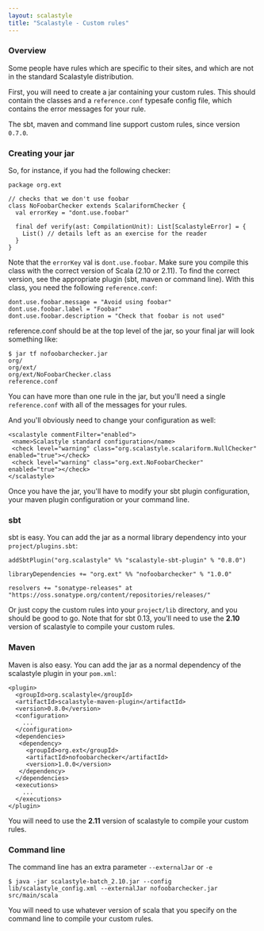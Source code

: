 ```yaml
---
layout: scalastyle
title: "Scalastyle - Custom rules"
---
```


### Overview

Some people have rules which are specific to their sites, and which are not in the standard Scalastyle distribution.

First, you will need to create a jar containing your custom rules. This should contain the classes and a `reference.conf` typesafe config file, which contains the error messages for your rule.

The sbt, maven and command line support custom rules, since version `0.7.0`.

### Creating your jar

So, for instance, if you had the following checker:

    package org.ext
    
    // checks that we don't use foobar
    class NoFoobarChecker extends ScalariformChecker {
      val errorKey = "dont.use.foobar"
    
      final def verify(ast: CompilationUnit): List[ScalastyleError] = {
        List() // details left as an exercise for the reader
      }
    }

Note that the `errorKey` val is `dont.use.foobar`. Make sure you compile this class with the correct version of Scala (2.10 or 2.11). To find the correct version, see the appropriate plugin (sbt, maven or command line). With this class, you need the following `reference.conf`:

    dont.use.foobar.message = "Avoid using foobar"
    dont.use.foobar.label = "Foobar"
    dont.use.foobar.description = "Check that foobar is not used"

reference.conf should be at the top level of the jar, so your final jar will look something like:

    $ jar tf nofoobarchecker.jar
    org/
    org/ext/
    org/ext/NoFoobarChecker.class
    reference.conf

You can have more than one rule in the jar, but you'll need a single `reference.conf` with all of the messages for your rules.

And you'll obviously need to change your configuration as well:

    <scalastyle commentFilter="enabled">
     <name>Scalastyle standard configuration</name>
     <check level="warning" class="org.scalastyle.scalariform.NullChecker" enabled="true"></check>
     <check level="warning" class="org.ext.NoFoobarChecker" enabled="true"></check>
    </scalastyle>

Once you have the jar, you'll have to modify your sbt plugin configuration, your maven plugin configuration or your command line.

### sbt

sbt is easy. You can add the jar as a normal library dependency into your `project/plugins.sbt`:

    addSbtPlugin("org.scalastyle" %% "scalastyle-sbt-plugin" % "0.8.0")
    
    libraryDependencies += "org.ext" %% "nofoobarchecker" % "1.0.0"
    
    resolvers += "sonatype-releases" at "https://oss.sonatype.org/content/repositories/releases/"

Or just copy the custom rules into your `project/lib` directory, and you should be good to go. Note that for sbt 0.13, you'll need to use the **2.10** version of scalastyle to compile your custom rules.

### Maven

Maven is also easy. You can add the jar as a normal dependency of the scalastyle plugin in your `pom.xml`:

    <plugin>
      <groupId>org.scalastyle</groupId>
      <artifactId>scalastyle-maven-plugin</artifactId>
      <version>0.8.0</version>
      <configuration>
        ...
      </configuration>
      <dependencies>
       <dependency>
         <groupId>org.ext</groupId>
         <artifactId>nofoobarchecker</artifactId>
         <version>1.0.0</version>
       </dependency>
      </dependencies>
      <executions>
        ...
      </executions>
    </plugin>

You will need to use the **2.11** version of scalastyle to compile your custom rules.

### Command line

The command line has an extra parameter `--externalJar` or `-e`

    $ java -jar scalastyle-batch_2.10.jar --config lib/scalastyle_config.xml --externalJar nofoobarchecker.jar src/main/scala

You will need to use whatever version of scala that you specify on the command line to compile your custom rules.